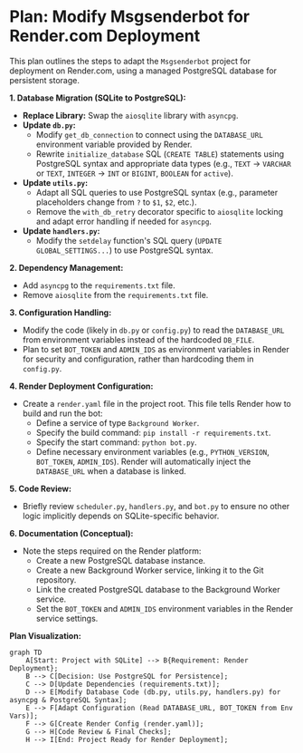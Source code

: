 # Plan: Modify Msgsenderbot for Render.com Deployment

This plan outlines the steps to adapt the `Msgsenderbot` project for deployment on Render.com, using a managed PostgreSQL database for persistent storage.

**1. Database Migration (SQLite to PostgreSQL):**

*   **Replace Library:** Swap the `aiosqlite` library with `asyncpg`.
*   **Update `db.py`:**
    *   Modify `get_db_connection` to connect using the `DATABASE_URL` environment variable provided by Render.
    *   Rewrite `initialize_database` SQL (`CREATE TABLE`) statements using PostgreSQL syntax and appropriate data types (e.g., `TEXT` -> `VARCHAR` or `TEXT`, `INTEGER` -> `INT` or `BIGINT`, `BOOLEAN` for `active`).
*   **Update `utils.py`:**
    *   Adapt all SQL queries to use PostgreSQL syntax (e.g., parameter placeholders change from `?` to `$1`, `$2`, etc.).
    *   Remove the `with_db_retry` decorator specific to `aiosqlite` locking and adapt error handling if needed for `asyncpg`.
*   **Update `handlers.py`:**
    *   Modify the `setdelay` function's SQL query (`UPDATE GLOBAL_SETTINGS...`) to use PostgreSQL syntax.

**2. Dependency Management:**

*   Add `asyncpg` to the `requirements.txt` file.
*   Remove `aiosqlite` from the `requirements.txt` file.

**3. Configuration Handling:**

*   Modify the code (likely in `db.py` or `config.py`) to read the `DATABASE_URL` from environment variables instead of the hardcoded `DB_FILE`.
*   Plan to set `BOT_TOKEN` and `ADMIN_IDS` as environment variables in Render for security and configuration, rather than hardcoding them in `config.py`.

**4. Render Deployment Configuration:**

*   Create a `render.yaml` file in the project root. This file tells Render how to build and run the bot:
    *   Define a service of type `Background Worker`.
    *   Specify the build command: `pip install -r requirements.txt`.
    *   Specify the start command: `python bot.py`.
    *   Define necessary environment variables (e.g., `PYTHON_VERSION`, `BOT_TOKEN`, `ADMIN_IDS`). Render will automatically inject the `DATABASE_URL` when a database is linked.

**5. Code Review:**

*   Briefly review `scheduler.py`, `handlers.py`, and `bot.py` to ensure no other logic implicitly depends on SQLite-specific behavior.

**6. Documentation (Conceptual):**

*   Note the steps required on the Render platform:
    *   Create a new PostgreSQL database instance.
    *   Create a new Background Worker service, linking it to the Git repository.
    *   Link the created PostgreSQL database to the Background Worker service.
    *   Set the `BOT_TOKEN` and `ADMIN_IDS` environment variables in the Render service settings.

**Plan Visualization:**

```mermaid
graph TD
    A[Start: Project with SQLite] --> B{Requirement: Render Deployment};
    B --> C[Decision: Use PostgreSQL for Persistence];
    C --> D[Update Dependencies (requirements.txt)];
    D --> E[Modify Database Code (db.py, utils.py, handlers.py) for asyncpg & PostgreSQL Syntax];
    E --> F[Adapt Configuration (Read DATABASE_URL, BOT_TOKEN from Env Vars)];
    F --> G[Create Render Config (render.yaml)];
    G --> H[Code Review & Final Checks];
    H --> I[End: Project Ready for Render Deployment];